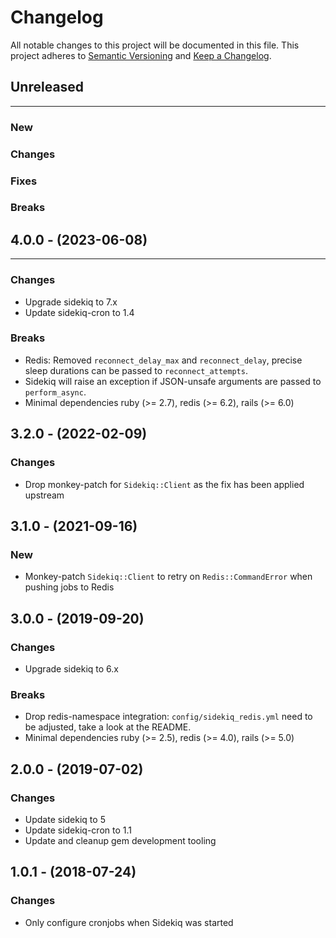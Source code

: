 <!-- markdownlint-disable-file MD024 -->

# Changelog

All notable changes to this project will be documented in this file.
This project adheres to [Semantic Versioning](https://semver.org/) and [Keep a Changelog](https://keepachangelog.com/).

## Unreleased

---

### New

### Changes

### Fixes

### Breaks

## 4.0.0 - (2023-06-08)

---

### Changes

- Upgrade sidekiq to 7.x
- Update sidekiq-cron to 1.4

### Breaks

- Redis: Removed `reconnect_delay_max` and `reconnect_delay`, precise sleep durations can be passed to `reconnect_attempts`.
- Sidekiq will raise an exception if JSON-unsafe arguments are passed to `perform_async`.
- Minimal dependencies ruby (>= 2.7), redis (>= 6.2), rails (>= 6.0)

## 3.2.0 - (2022-02-09)

### Changes

- Drop monkey-patch for `Sidekiq::Client` as the fix has been applied upstream

## 3.1.0 - (2021-09-16)

### New

- Monkey-patch `Sidekiq::Client` to retry on `Redis::CommandError` when pushing jobs to Redis

## 3.0.0 - (2019-09-20)

### Changes

- Upgrade sidekiq to 6.x

### Breaks

- Drop redis-namespace integration: `config/sidekiq_redis.yml` need to be adjusted, take a look at the README.
- Minimal dependencies ruby (>= 2.5), redis (>= 4.0), rails (>= 5.0)

## 2.0.0 - (2019-07-02)

### Changes

- Update sidekiq to 5
- Update sidekiq-cron to 1.1
- Update and cleanup gem development tooling

## 1.0.1 - (2018-07-24)

### Changes

- Only configure cronjobs when Sidekiq was started
